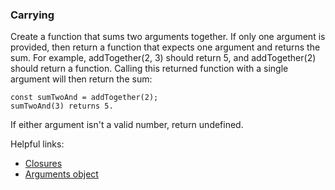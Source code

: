 ### Carrying

Create a function that sums two arguments together. If only one argument is provided, then return a function that expects one argument and returns the sum.
For example, addTogether(2, 3) should return 5, and addTogether(2) should return a function.
Calling this returned function with a single argument will then return the sum:

```
const sumTwoAnd = addTogether(2);
sumTwoAnd(3) returns 5.
```
If either argument isn't a valid number, return undefined.

Helpful links:
* [Closures](https://developer.mozilla.org/en-US/docs/Web/JavaScript/Closures)
* [Arguments object](https://developer.mozilla.org/en-US/docs/Web/JavaScript/Reference/Functions/arguments)

